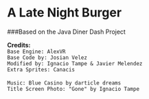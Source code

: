# A Late Night Burger 
###Based on the Java Diner Dash Project

**Credits:**<br>
``Base Engine: AlexVR``<br>
``Base Code by: Josian Velez``<br>
``Modified by: Ignacio Tampe & Javier Melendez``<br>
``Extra Sprites: Canacis``<br>
<br>
``Music: Blue Casino by darticle dreams``<br>
``Title Screen Photo: "Gone" by Ignacio Tampe``<br>
<br>
<br>
